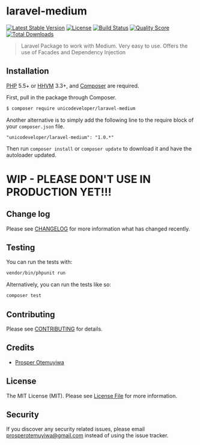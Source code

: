 # laravel-medium

[![Latest Stable Version](https://poser.pugx.org/unicodeveloper/laravel-medium/v/stable.svg)](https://packagist.org/packages/unicodeveloper/laravel-medium)
[![License](https://poser.pugx.org/unicodeveloper/laravel-medium/license.svg)](LICENSE.md)
[![Build Status](https://img.shields.io/travis/unicodeveloper/laravel-medium.svg)](https://travis-ci.org/unicodeveloper/laravel-medium)
[![Quality Score](https://img.shields.io/scrutinizer/g/unicodeveloper/laravel-medium.svg?style=flat-square)](https://scrutinizer-ci.com/g/unicodeveloper/laravel-medium)
[![Total Downloads](https://img.shields.io/packagist/dt/unicodeveloper/laravel-medium.svg?style=flat-square)](https://packagist.org/packages/unicodeveloper/laravel-medium)

> Laravel Package to work with Medium. Very easy to use. Offers the use of Facades and Dependency Injection

## Installation

[PHP](https://php.net) 5.5+ or [HHVM](http://hhvm.com) 3.3+, and [Composer](https://getcomposer.org) are required.

First, pull in the package through Composer.

``` bash
$ composer require unicodeveloper/laravel-medium
```

Another alternative is to simply add the following line to the require block of your `composer.json` file.

```
"unicodeveloper/laravel-medium": "1.0.*"
```

Then run `composer install` or `composer update` to download it and have the autoloader updated.


# WIP - PLEASE DON'T USE IN PRODUCTION YET!!!

## Change log

Please see [CHANGELOG](CHANGELOG.md) for more information what has changed recently.

## Testing

You can run the tests with:

```bash
vendor/bin/phpunit run
```

Alternatively, you can run the tests like so:

```bash
composer test
```

## Contributing

Please see [CONTRIBUTING](CONTRIBUTING.md) for details.

## Credits

- [Prosper Otemuyiwa](https://twitter.com/unicodeveloper)

## License

The MIT License (MIT). Please see [License File](LICENSE.md) for more information.

## Security

If you discover any security related issues, please email [prosperotemuyiwa@gmail.com](prosperotemuyiwa@gmail.com) instead of using the issue tracker.